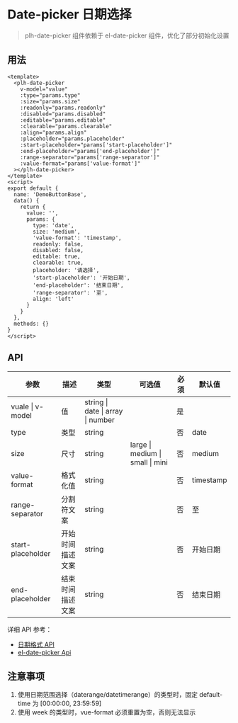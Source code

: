 # Date-picker 日期选择

> plh-date-picker 组件依赖于 el-date-picker 组件，优化了部分初始化设置

## 用法

<date-picker-base></date-picker-base>

```vue
<template>
  <plh-date-picker
    v-model="value"
    :type="params.type"
    :size="params.size"
    :readonly="params.readonly"
    :disabled="params.disabled"
    :editable="params.editable"
    :clearable="params.clearable"
    :align="params.align"
    :placeholder="params.placeholder"
    :start-placeholder="params['start-placeholder']"
    :end-placeholder="params['end-placeholder']"
    :range-separator="params['range-separator']"
    :value-format="params['value-format']"
  ></plh-date-picker>
</template>
<script>
export default {
  name: 'DemoButtonBase',
  data() {
    return {
      value: '',
      params: {
        type: 'date',
        size: 'medium',
        'value-format': 'timestamp',
        readonly: false,
        disabled: false,
        editable: true,
        clearable: true,
        placeholder: '请选择',
        'start-placeholder': '开始日期',
        'end-placeholder': '结束日期',
        'range-separator': '至',
        align: 'left'
      }
    }
  },
  methods: {}
}
</script>
```

## API

| 参数              | 描述             | 类型                              | 可选值                           | 必须 | 默认值    |
| ----------------- | ---------------- | --------------------------------- | -------------------------------- | ---- | --------- |
| vuale \| v-model  | 值               | string \| date \| array \| number |                                  | 是   |           |
| type              | 类型             | string                            |                                  | 否   | date      |
| size              | 尺寸             | string                            | large \| medium \| small \| mini | 否   | medium    |
| value-format      | 格式化值         | string                            |                                  | 否   | timestamp |
| range-separator   | 分割符文案       | string                            |                                  | 否   | 至        |
| start-placeholder | 开始时间描述文案 | string                            |                                  | 否   | 开始日期  |
| end-placeholder   | 结束时间描述文案 | string                            |                                  | 否   | 结束日期  |

详细 API 参考：

- [日期格式 API](https://element.eleme.cn/#/zh-CN/component/date-picker#ri-qi-ge-shi)
- [el-date-picker Api](https://element.eleme.cn/#/zh-CN/component/date-picker#attributes)

## 注意事项

1. 使用日期范围选择（daterange/datetimerange）的类型时，固定 default-time 为 [00:00:00, 23:59:59]
2. 使用 week 的类型时，vue-format 必须重置为空，否则无法显示
